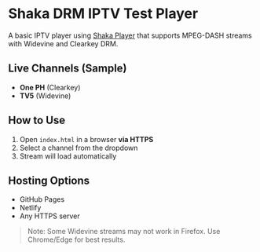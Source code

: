 # Shaka DRM IPTV Test Player

A basic IPTV player using [Shaka Player](https://github.com/shaka-project/shaka-player) that supports MPEG-DASH streams with Widevine and Clearkey DRM.

## Live Channels (Sample)
- **One PH** (Clearkey)
- **TV5** (Widevine)

## How to Use
1. Open `index.html` in a browser **via HTTPS**
2. Select a channel from the dropdown
3. Stream will load automatically

## Hosting Options
- GitHub Pages
- Netlify
- Any HTTPS server

> Note: Some Widevine streams may not work in Firefox. Use Chrome/Edge for best results.
